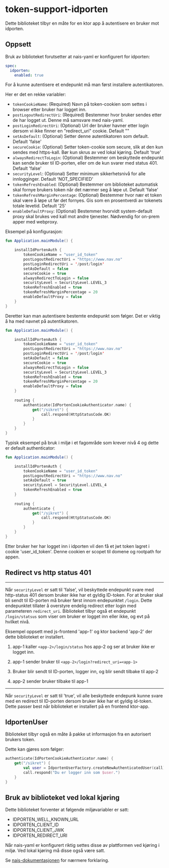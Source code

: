 # token-support-idporten

Dette biblioteket tilbyr en måte for en ktor app å autentisere en bruker mot idporten.

## Oppsett

Bruk av biblioteket forutsetter at nais-yaml er konfigurert for idporten:

```yaml
spec:
  idporten:
    enabled: true
```

For å kunne autentisere et endepunkt må man først installere autentikatoren.

Her er det en rekke variabler:

- `tokenCookieName`: (Required) Navn på token-cookien som settes i browser etter bruker har logget inn.
- `postLogoutRedirectUri`: (Required) Bestemmer hvor bruker sendes etter de har logget ut. Denne må samsvare med nais-yaml.
- `postLoginRedirectUri`: (Optional) Url der bruker havner etter login dersom vi ikke finner en "redirect_uri" cookie. Default ""
- `setAsDefault`: (Optional) Setter denne autentikatoren som default. Default 'false'
- `secureCookie`: (Optional) Setter token-cookie som secure, slik at den kun sendes med https-kall. Bør kun skrus av ved lokal kjøring. Default 'true'
- `alwaysRedirectToLogin`: (Optional) Bestemmer om beskyttede endepunkt kan sende bruker til ID-porten, eller om de kun svarer med status 401. Default 'false'
- `securityLevel`: (Optional) Setter minimum sikkerhetsnivå for alle innlogginger. Default 'NOT_SPECIFIED'
- `tokenRefreshEnabled`: (Optional) Bestemmer om biblioteket automatisk skal fornye brukers token når det nærmer seg å løpe ut. Default 'false'
- `tokenRefreshMarginPercentage`: (Optional) Bestemmer hvor nær et token skal være å løpe ut før det fornyes. Gis som en prosentverdi av tokenets totale levetid. Default '25'
- `enableDefaultProxy`: (Optional) Bestemmer hvorvidt system-default proxy skal brukes ved kall mot andre tjenester. Nødvendig for on-prem apper med webproxy.
 
Eksempel på konfigurasjon:

```kotlin
fun Application.mainModule() {

    installIdPortenAuth {
        tokenCookieName = "user_id_token"
        postLogoutRedirectUri = "https://www.nav.no"
        postLoginRedirectUri = '/post/login'
        setAsDefault = false
        secureCookie = true
        alwaysRedirectToLogin = false
        securityLevel = SecurityLevel.LEVEL_3
        tokenRefreshEnabled = true
        tokenRefreshMarginPercentage = 20
        enableDefaultProxy = false
    }
}
```

Deretter kan man autentisere bestemte endepunkt som følger. Det er viktig å ha med navnet på autentikatoren.

```kotlin
fun Application.mainModule() {

    installIdPortenAuth {
        tokenCookieName = "user_id_token"
        postLogoutRedirectUri = "https://www.nav.no"
        postLoginRedirectUri = '/post/login'
        setAsDefault = false
        secureCookie = true
        alwaysRedirectToLogin = false
        securityLevel = SecurityLevel.LEVEL_3
        tokenRefreshEnabled = true
        tokenRefreshMarginPercentage = 20
        enableDefaultProxy = false
    }
    
    routing {
        authenticate(IdPortenCookieAuthenticator.name) {
            get("/sikret") {
                call.respond(HttpStatusCode.OK)
            }
        }
    }
}
```

Typisk eksempel på bruk i miljø i et fagområde som krever nivå 4 og dette er default authenticator:

```kotlin
fun Application.mainModule() {

    installIdPortenAuth {
        tokenCookieName = "user_id_token"
        postLogoutRedirectUri = "https://www.nav.no"
        setAsDefault = true
        securityLevel = SecurityLevel.LEVEL_4
        tokenRefreshEnabled = true
    }
    
    routing {
        authenticate {
            get("/sikret") {
                call.respond(HttpStatusCode.OK)
            }
        }
    }
}
```

Etter bruker her har logget inn i idporten vil den få et jwt token lagret i cookie 'user_id_token'. 
Denne cookien er scopet til domene og rootpath for appen.

## Redirect vs http status 401

---

Når `securityLevel` er satt til 'false', vil beskyttede endepunkt svare med http-status 401 dersom bruker ikke
har et gyldig ID-token. For at bruker skal bli sendt til ID-porten må bruker først innom endepunktet `/login`. 
Dette endepunktet tillater å overstyre endelig redirect etter login med parameteren `redirect_uri`. Biblioteket 
tilbyr også et endepunkt `/login/statsus` som viser om bruker er logget inn eller ikke, og evt på hvilket nivå.

Eksempel oppsett med js-frontend 'app-1' og ktor backend 'app-2' der dette biblioteket er installert. 

1. app-1 kaller `<app-2>/login/status` hos app-2 og ser at bruker ikke er logget inn.

2. app-1 sender bruker til `<app-2>/login?redirect_uri=<app-1>`

3. Bruker blir sendt til ID-porten, logger inn, og blir sendt tilbake til app-2

4. app-2 sender bruker tilbake til app-1

---

Når `securityLevel` er satt til 'true', vil alle beskyttede endepunk kunne svare med en redirect til ID-porten
dersom bruker ikke har et gyldig id-token. Dette passer best når biblioteket er installert på en frontend ktor-app.

## IdportenUser

Biblioteket tilbyr også en måte å pakke ut informasjon fra en autorisert brukers token.

Dette kan gjøres som følger:

```kotlin
authenticate(IdPortenCookieAuthenticator.name) {
    get("/sikret") {
        val user = IdportenUserFactory.createNewAuthenticatedUser(call)
        call.respond("Du er logger inn som $user.")
    }
}
```

## Bruk av biblioteket ved lokal kjøring 

Dette biblioteket forventer at følgende miljøvariabler er satt:

- IDPORTEN_WELL_KNOWN_URL
- IDPORTEN_CLIENT_ID
- IDPORTEN_CLIENT_JWK
- IDPORTEN_REDIRECT_URI

Når nais-yaml er konfigurert riktig settes disse av plattformen ved kjøring i miljø. Ved lokal kjøring må disse også være satt. 

Se [nais-dokumentasjonen](https://doc.nais.io/security/auth/idporten/#runtime-variables-credentials) for nærmere forklaring.
